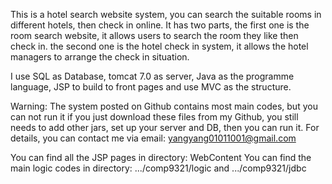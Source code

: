 This is a hotel search website system, you can search the suitable rooms in different hotels, then check in online.
It has two parts, 
the first one is the room search website, it allows users to search the room they like then check in.
the second one is the hotel check in system, it allows the hotel managers to arrange the check in situation.

I use SQL as Database, tomcat 7.0 as server, Java as the programme language, JSP to build to front pages and 
use MVC as the structure.

Warning: The system posted on Github contains most main codes, but you can not run it if you just download these files from
my Github, you still needs to add other jars, set up your server and DB, then you can run it. For details, you can contact
me via email: yangyang01011001@gmail.com

You can find all the JSP pages in directory: WebContent
You can find the main logic codes in directory: .../comp9321/logic and .../comp9321/jdbc

